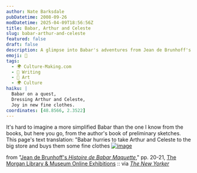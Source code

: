 ```yaml
---
author: Nate Barksdale
pubDatetime: 2008-09-26
modDatetime: 2025-04-09T18:56:56Z
title: Babar, Arthur and Celeste
slug: babar-arthur-and-celeste
featured: false
draft: false
description: A glimpse into Babar's adventures from Jean de Brunhoff's sketches, highlighting the moment he takes Arthur and Celeste shopping.
emoji: 🐘
tags:
  - 🌍 Culture-Making.com
  - 📝 Writing
  - 🎨 Art
  - 🌍 Culture
haiku: |
  Babar on a quest,  
  Dressing Arthur and Celeste,  
  Joy in new fine clothes.
coordinates: [48.8566, 2.3522]
---
```


It's hard to imagine a more simplified Babar than the one I know from the books, but here you go, from the author's book of preliminary sketches. This page's text translation: "Babar hurries to take Arthur and Celeste to the big store and buys them some fine clothes
[![image](http://culture-making.com/media/Picture-4.jpg)](http://www.themorgan.org/collections/swf/exhibOnline.asp?id=915)

from "[Jean de Brunhoff's _Histoire de Babar Maquette_](http://www.themorgan.org/collections/swf/exhibOnline.asp?id=915)," pp. 20-21, [The Morgan Library & Museum Online Exhibitions](http://www.themorgan.org/collections/swf/exhibOnline.asp?id=915) :: via [_The New Yorker_](http://www.newyorker.com/reporting/2008/09/22/080922fa_fact_gopnik)

